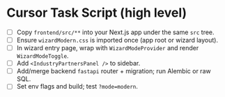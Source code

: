 # Cursor Task Script (high level)

- [ ] Copy `frontend/src/**` into your Next.js app under the same `src` tree.
- [ ] Ensure `wizardModern.css` is imported once (app root or wizard layout).
- [ ] In wizard entry page, wrap with `WizardModeProvider` and render `WizardModeToggle`.
- [ ] Add `<IndustryPartnersPanel />` to sidebar.
- [ ] Add/merge backend `fastapi` router + migration; run Alembic or raw SQL.
- [ ] Set env flags and build; test `?mode=modern`.
